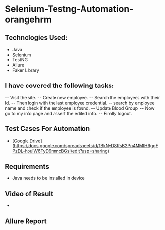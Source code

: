 # Selenium-Testng-Automation-orangehrm

## Technologies Used:
  - Java
  - Selenium 
  - TestNG
  - Allure
  - Faker Library


## I have covered the following tasks:
  -- Visit the site.
  -- Create new employee.
  -- Search the employees with their Id.
  -- Then login with the last employee credential.
  -- search by employee name and check if the employee is found.
  -- Update Blood Group.
  -- Now go to my info page and assert the edited info.
  -- Finally logout.

## Test Cases For Automation
 - [[Google Drive](https://docs.google.com/spreadsheets/d/1rV5zmZRtifpRC2xvnloNuAk0ri_6O85yqIyaYjh6kY0/edit?usp=sharing)](https://docs.google.com/spreadsheets/d/1BkNyD8RsB2Pn4MMIH6ggFPzDL-hpulW6TyD9mmcBGsI/edit?usp=sharing)

 ## Requirements
  - Java needs to be installed in device

 ## Video of Result
  - 

## Allure Report

